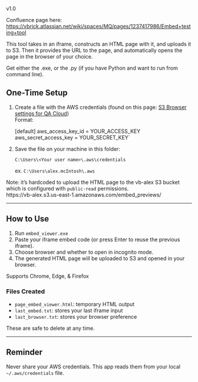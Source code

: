 v1.0

Confluence page here: https://vbrick.atlassian.net/wiki/spaces/MQ/pages/1237417986/Embed+testing+tool

This tool takes in an iframe, constructs an HTML page with it, and uploads it to S3. Then it provides the URL to the page, and automatically opens the page in the browser of your choice.

Get either the .exe, or the .py (if you have Python and want to run from command line).

## **One-Time Setup**

1. Create a file with the AWS credentials (found on this page: [S3 Browser settings for QA Cloud](https://vbrick.atlassian.net/wiki/x/G4aE)) \
   Format:

   [default]
   aws_access_key_id = YOUR_ACCESS_KEY
   aws_secret_access_key = YOUR_SECRET_KEY`


2. Save the file on your machine in this folder:

   `C:\Users\<Your user name>\.aws\credentials`

   ex. `C:\Users\alex.mcIntosh\.aws`

Note: it’s hardcoded to upload the HTML page to the vb-alex S3 bucket which is configured with `public-read` permissions.\
https\://vb-alex.s3.us-east-1.amazonaws.com/embed\_previews/

---

## **How to Use**

1. Run `embed_viewer.exe`
2. Paste your iframe embed code (or press Enter to reuse the previous iframe).
3. Choose browser and whether to open in incognito mode.
4. The generated HTML page will be uploaded to S3 and opened in your browser.

Supports Chrome, Edge, & Firefox

### **Files Created**

- `page_embed_viewer.html`: temporary HTML output
- `last_embed.txt`: stores your last iframe input
- `last_browser.txt`: stores your browser preference

These are safe to delete at any time.

---

## **Reminder**

Never share your AWS credentials. This app reads them from your local `~/.aws/credentials` file.

